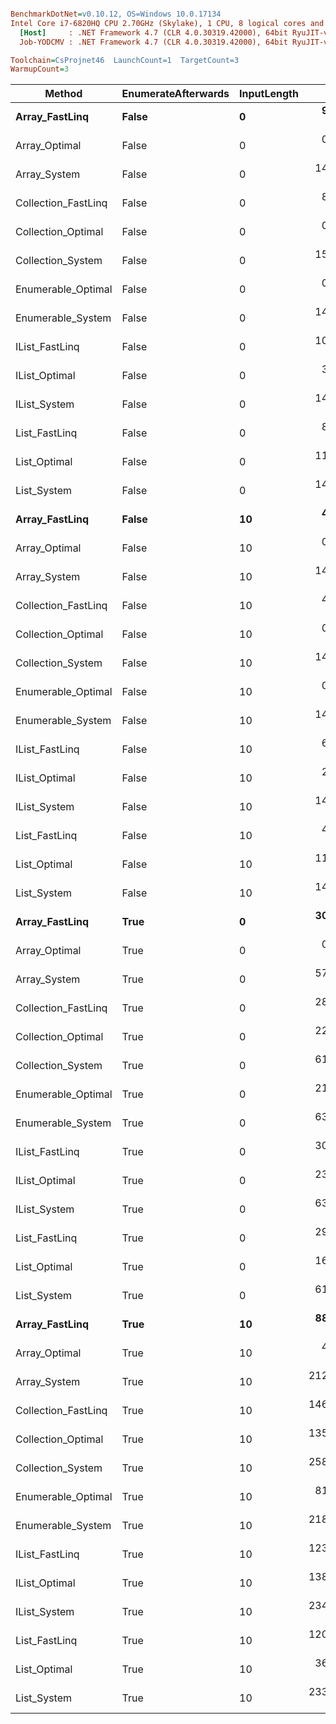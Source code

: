 ``` ini

BenchmarkDotNet=v0.10.12, OS=Windows 10.0.17134
Intel Core i7-6820HQ CPU 2.70GHz (Skylake), 1 CPU, 8 logical cores and 4 physical cores
  [Host]     : .NET Framework 4.7 (CLR 4.0.30319.42000), 64bit RyuJIT-v4.7.3101.0
  Job-YODCMV : .NET Framework 4.7 (CLR 4.0.30319.42000), 64bit RyuJIT-v4.7.3101.0

Toolchain=CsProjnet46  LaunchCount=1  TargetCount=3  
WarmupCount=3  

```
|              Method | EnumerateAfterwards | InputLength |        Mean |       Error |     StdDev |  Gen 0 | Allocated |
|-------------------- |-------------------- |------------ |------------:|------------:|-----------:|-------:|----------:|
|      **Array_FastLinq** |               **False** |           **0** |   **9.7592 ns** |   **8.6037 ns** |  **0.4861 ns** | **0.0076** |      **32 B** |
|       Array_Optimal |               False |           0 |   0.7057 ns |   0.4901 ns |  0.0277 ns |      - |       0 B |
|        Array_System |               False |           0 |  14.7740 ns |   4.0725 ns |  0.2301 ns | 0.0152 |      64 B |
| Collection_FastLinq |               False |           0 |   8.5978 ns |   1.6100 ns |  0.0910 ns | 0.0076 |      32 B |
|  Collection_Optimal |               False |           0 |   0.7336 ns |   0.7168 ns |  0.0405 ns |      - |       0 B |
|   Collection_System |               False |           0 |  15.4322 ns |  17.0460 ns |  0.9631 ns | 0.0152 |      64 B |
|  Enumerable_Optimal |               False |           0 |   0.3367 ns |   0.7259 ns |  0.0410 ns |      - |       0 B |
|   Enumerable_System |               False |           0 |  14.8862 ns |  16.1536 ns |  0.9127 ns | 0.0152 |      64 B |
|      IList_FastLinq |               False |           0 |  10.4649 ns |   4.5943 ns |  0.2596 ns | 0.0076 |      32 B |
|       IList_Optimal |               False |           0 |   3.3809 ns |   1.8106 ns |  0.1023 ns |      - |       0 B |
|        IList_System |               False |           0 |  14.5683 ns |   4.3351 ns |  0.2449 ns | 0.0152 |      64 B |
|       List_FastLinq |               False |           0 |   8.7346 ns |   3.5473 ns |  0.2004 ns | 0.0076 |      32 B |
|        List_Optimal |               False |           0 |  11.5193 ns |   2.5751 ns |  0.1455 ns |      - |       0 B |
|         List_System |               False |           0 |  14.7623 ns |  21.0090 ns |  1.1870 ns | 0.0152 |      64 B |
|      **Array_FastLinq** |               **False** |          **10** |   **4.6649 ns** |   **4.8826 ns** |  **0.2759 ns** |      **-** |       **0 B** |
|       Array_Optimal |               False |          10 |   0.7437 ns |   0.4570 ns |  0.0258 ns |      - |       0 B |
|        Array_System |               False |          10 |  14.6940 ns |   4.8973 ns |  0.2767 ns | 0.0152 |      64 B |
| Collection_FastLinq |               False |          10 |   4.5541 ns |   1.0967 ns |  0.0620 ns |      - |       0 B |
|  Collection_Optimal |               False |          10 |   0.7019 ns |   0.9723 ns |  0.0549 ns |      - |       0 B |
|   Collection_System |               False |          10 |  14.5742 ns |   8.6961 ns |  0.4913 ns | 0.0152 |      64 B |
|  Enumerable_Optimal |               False |          10 |   0.2687 ns |   0.2688 ns |  0.0152 ns |      - |       0 B |
|   Enumerable_System |               False |          10 |  14.0284 ns |   1.9217 ns |  0.1086 ns | 0.0152 |      64 B |
|      IList_FastLinq |               False |          10 |   6.4787 ns |   2.7131 ns |  0.1533 ns |      - |       0 B |
|       IList_Optimal |               False |          10 |   2.8537 ns |   0.9565 ns |  0.0540 ns |      - |       0 B |
|        IList_System |               False |          10 |  14.5189 ns |   6.4031 ns |  0.3618 ns | 0.0152 |      64 B |
|       List_FastLinq |               False |          10 |   4.5578 ns |   1.4143 ns |  0.0799 ns |      - |       0 B |
|        List_Optimal |               False |          10 |  11.6070 ns |   3.8171 ns |  0.2157 ns |      - |       0 B |
|         List_System |               False |          10 |  14.7615 ns |   4.6213 ns |  0.2611 ns | 0.0152 |      64 B |
|      **Array_FastLinq** |                **True** |           **0** |  **30.6067 ns** |   **9.1635 ns** |  **0.5178 ns** | **0.0152** |      **64 B** |
|       Array_Optimal |                True |           0 |   0.3508 ns |   0.3917 ns |  0.0221 ns |      - |       0 B |
|        Array_System |                True |           0 |  57.9924 ns |  37.0305 ns |  2.0923 ns | 0.0151 |      64 B |
| Collection_FastLinq |                True |           0 |  28.0783 ns |   5.5848 ns |  0.3156 ns | 0.0152 |      64 B |
|  Collection_Optimal |                True |           0 |  22.9991 ns |   5.7982 ns |  0.3276 ns | 0.0076 |      32 B |
|   Collection_System |                True |           0 |  61.9298 ns |  29.6365 ns |  1.6745 ns | 0.0247 |     104 B |
|  Enumerable_Optimal |                True |           0 |  21.0441 ns |  10.8552 ns |  0.6133 ns | 0.0114 |      48 B |
|   Enumerable_System |                True |           0 |  63.5000 ns |  27.3632 ns |  1.5461 ns | 0.0266 |     112 B |
|      IList_FastLinq |                True |           0 |  30.1538 ns |  11.9435 ns |  0.6748 ns | 0.0152 |      64 B |
|       IList_Optimal |                True |           0 |  23.6997 ns |   4.7555 ns |  0.2687 ns | 0.0076 |      32 B |
|        IList_System |                True |           0 |  63.2599 ns |  12.2351 ns |  0.6913 ns | 0.0247 |     104 B |
|       List_FastLinq |                True |           0 |  29.5773 ns |  21.1187 ns |  1.1932 ns | 0.0152 |      64 B |
|        List_Optimal |                True |           0 |  16.0919 ns |   5.0370 ns |  0.2846 ns |      - |       0 B |
|         List_System |                True |           0 |  61.7598 ns |  14.7019 ns |  0.8307 ns | 0.0247 |     104 B |
|      **Array_FastLinq** |                **True** |          **10** |  **88.7186 ns** |  **40.8949 ns** |  **2.3106 ns** | **0.0075** |      **32 B** |
|       Array_Optimal |                True |          10 |   4.7436 ns |   2.4440 ns |  0.1381 ns |      - |       0 B |
|        Array_System |                True |          10 | 212.6165 ns | 231.5976 ns | 13.0857 ns | 0.0226 |      96 B |
| Collection_FastLinq |                True |          10 | 146.5642 ns |  80.6573 ns |  4.5573 ns | 0.0093 |      40 B |
|  Collection_Optimal |                True |          10 | 135.1920 ns |  16.5806 ns |  0.9368 ns | 0.0093 |      40 B |
|   Collection_System |                True |          10 | 258.6162 ns | 131.9950 ns |  7.4580 ns | 0.0243 |     104 B |
|  Enumerable_Optimal |                True |          10 |  81.6963 ns |  34.4836 ns |  1.9484 ns | 0.0113 |      48 B |
|   Enumerable_System |                True |          10 | 218.5005 ns |  91.9473 ns |  5.1952 ns | 0.0265 |     112 B |
|      IList_FastLinq |                True |          10 | 123.1094 ns |  18.3319 ns |  1.0358 ns | 0.0093 |      40 B |
|       IList_Optimal |                True |          10 | 138.2999 ns | 126.0854 ns |  7.1241 ns | 0.0093 |      40 B |
|        IList_System |                True |          10 | 234.9248 ns |  95.2472 ns |  5.3816 ns | 0.0246 |     104 B |
|       List_FastLinq |                True |          10 | 120.3226 ns |  11.8126 ns |  0.6674 ns | 0.0093 |      40 B |
|        List_Optimal |                True |          10 |  36.9859 ns |   1.2998 ns |  0.0734 ns |      - |       0 B |
|         List_System |                True |          10 | 233.3961 ns | 136.6453 ns |  7.7207 ns | 0.0246 |     104 B |
